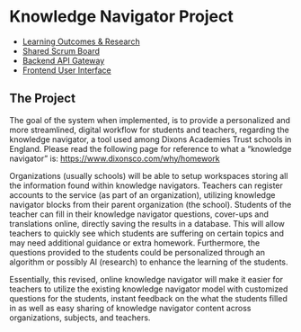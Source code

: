 # Knowledge Navigator Project
- [Learning Outcomes & Research](https://knowledge-navigator.github.io/)
- [Shared Scrum Board](https://github.com/orgs/knowledge-navigator/projects/1)
- [Backend API Gateway](https://github.com/knowledge-navigator/web-server)
- [Frontend User Interface](https://github.com/knowledge-navigator/user-interface)

## The Project
The goal of the system when implemented, is to provide a personalized and more streamlined, digital workflow for students and teachers, regarding the knowledge navigator, a tool used among Dixons Academies Trust schools in England. Please read the following page for reference to what a “knowledge navigator” is: https://www.dixonsco.com/why/homework

Organizations (usually schools) will be able to setup workspaces storing all the information found within knowledge navigators. Teachers can register accounts to the service (as part of an organization), utilizing knowledge navigator blocks from their parent organization (the school). Students of the teacher can fill in their knowledge navigator questions, cover-ups and translations online, directly saving the results in a database. This will allow teachers to quickly see which students are suffering on certain topics and may need additional guidance or extra homework. Furthermore, the questions provided to the students could be personalized through an algorithm or possibly AI (research) to enhance the learning of the students.

Essentially, this revised, online knowledge navigator will make it easier for teachers to utilize the existing knowledge navigator model with customized questions for the students, instant feedback on the what the students filled in as well as easy sharing of knowledge navigator content across organizations, subjects, and teachers.
